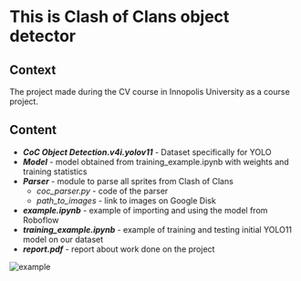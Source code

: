 # This is Clash of Clans object detector

## Context

The project made during the CV course in Innopolis University as a course project.

## Content

<ul>
  <li><b><i>CoC Object Detection.v4i.yolov11</i></b> - Dataset specifically for YOLO</li>
  <li><b><i>Model</i></b> - model obtained from training_example.ipynb with weights and training statistics</li>
  <li><b><i>Parser</i></b> - module to parse all sprites from Clash of Clans
    <ul>
      <li><i>coc_parser.py</i> - code of the parser</li>
      <li><i>path_to_images</i> - link to images on Google Disk</li>
    </ul>
  </li>
  <li><b><i>example.ipynb</i></b> - example of importing and using the model from Roboflow</li>
  <li><b><i>training_example.ipynb</i></b> - example of training and testing initial YOLO11 model on our dataset</li>
  <li><b><i>report.pdf</i></b> - report about work done on the project</li>
</ul>

<img src="https://i.ibb.co/D4MgdwQ/example.png" alt="example" border="0">
